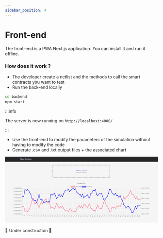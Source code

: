 ```yaml
---
sidebar_position: 4
---
```


# Front-end

The front-end is a PWA Next.js application. You can install it and run it offline.

### How does it work ?

- The developer create a netlist and the methods to call the smart contracts you want to test
- Run the back-end locally
```bash
cd backend
npm start
```
:::info

The server is now running on `http://localhost:4000/`

:::
- Use the front-end to modify the parameters of the simulation without having to modify the code
- Generate .csv and .txt output files + the associated chart

![Download this document](img/graph.png)

🚧 Under construction 🚧